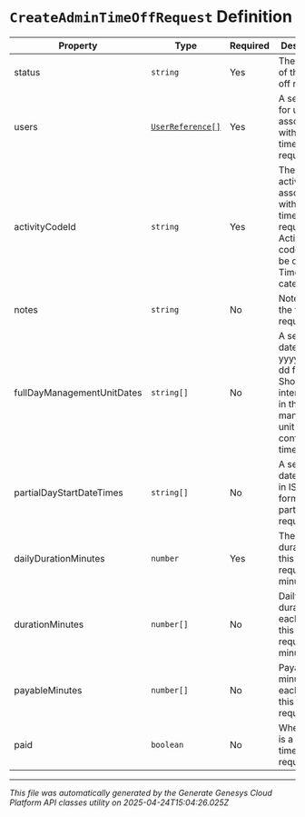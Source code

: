 # `CreateAdminTimeOffRequest` Definition

| Property | Type | Required | Description |
|----------|------|----------|-------------|
| status | `string` | Yes | The status of this time off request |
| users | [`UserReference[]`](userreference-definition.md) | Yes | A set of IDs for users to associate with this time off request |
| activityCodeId | `string` | Yes | The ID of the activity code associated with this time off request. Activity code must be of the TimeOff category |
| notes | `string` | No | Notes about the time off request |
| fullDayManagementUnitDates | `string[]` | No | A set of dates in yyyy-MM-dd format.  Should be interpreted in the management unit's configured time zone. |
| partialDayStartDateTimes | `string[]` | No | A set of start date-times in ISO-8601 format for partial day requests. |
| dailyDurationMinutes | `number` | Yes | The daily duration of this time off request in minutes |
| durationMinutes | `number[]` | No | Daily durations for each day of this time off request in minutes |
| payableMinutes | `number[]` | No | Payable minutes for each day of this time off request |
| paid | `boolean` | No | Whether this is a paid time off request |

---

*This file was automatically generated by the Generate Genesys Cloud Platform API classes utility on 2025-04-24T15:04:26.025Z*